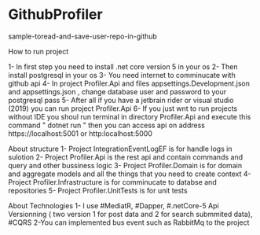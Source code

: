 # GithubProfiler
sample-toread-and-save-user-repo-in-github

How to run project

1- In first step you need to install .net core version 5 in your os
2- Then install postgresql in your os
3- You need internet to comminucate with github api
4- In project Profiler.Api and files appsettings.Development.json and appsettings.json , change database user and password to your postgresql pass
5- After all if you have a jetbrain rider or visual studio (2019) you can run project Profiler.Api
6- If you just wnt to run projects without IDE you shoul run terminal in directory Profiler.Api and execute this command " dotnet run " then you can access api on 
  address https://localhost:5001 or http:localhost:5000
  
About structure
1- Project IntegrationEventLogEF is for handle logs in sulotion
2- Project Profiler.Api is the rest api and contain commands and query and other bussiness logic
3- Project Profiler.Domain is for domain and aggregate models and all the things that you need to create context
4- Project Profiler.Infrastructure is for comminucate to databse and repositories
5- Project Profiler.UnitTests is for unit tests

About Technologies
1- I use #MediatR, #Dapper, #.netCore-5 Api Versionning ( two version 1 for post data and 2 for search submmited data), #CQRS
2-You can implemented bus event such as RabbitMq to the project
